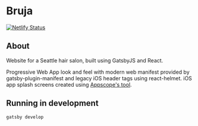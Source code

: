 # Bruja

[![Netlify Status](https://api.netlify.com/api/v1/badges/76b5340f-97ce-4ab8-b205-53f5f1e00835/deploy-status)](https://app.netlify.com/sites/bruja-master-live/deploys)

## About

Website for a Seattle hair salon, built using GatsbyJS and React.

Progressive Web App look and feel with modern web manifest provided by gatsby-plugin-manifest and legacy iOS header tags using react-helmet. iOS app splash screens created using [Appscope's tool](https://appsco.pe/developer/splash-screens).

## Running in development

`gatsby develop`
